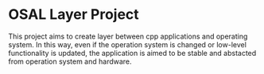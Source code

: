 # OSAL Layer Project
This project aims to create layer between cpp applications and operating system. In this way, even if the operation system is changed or low-level functionality is updated, the application is aimed to be stable and abstacted from operation system and hardware.